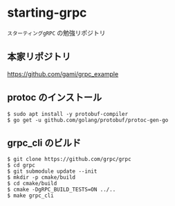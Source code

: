 # starting-grpc
`スターティングgRPC` の勉強リポジトリ

## 本家リポジトリ
https://github.com/gami/grpc_example

## protoc のインストール
```
$ sudo apt install -y protobuf-compiler
$ go get -u github.com/golang/protobuf/protoc-gen-go
```

## grpc_cli のビルド
```
$ git clone https://github.com/grpc/grpc
$ cd grpc
$ git submodule update --init
$ mkdir -p cmake/build
$ cd cmake/build
$ cmake -DgRPC_BUILD_TESTS=ON ../..
$ make grpc_cli
```

